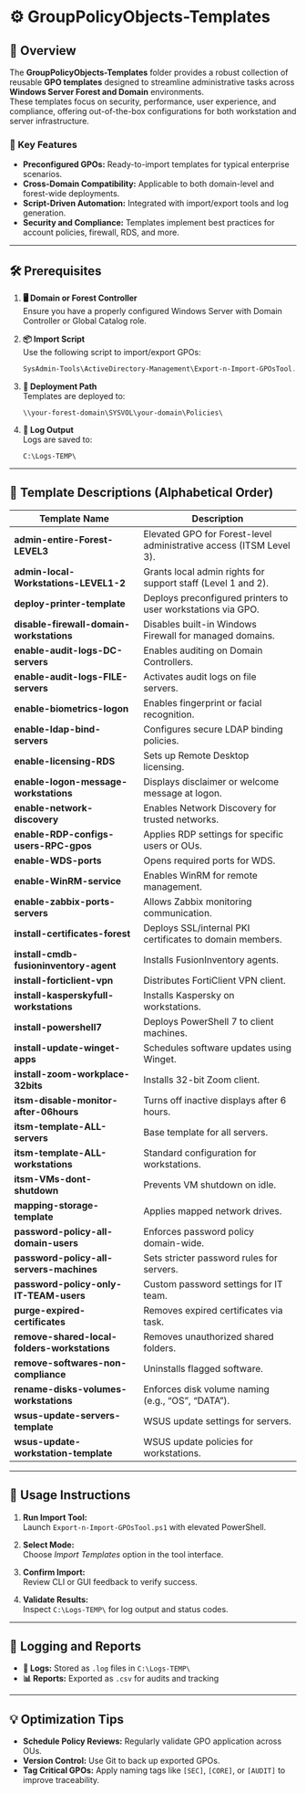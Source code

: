 # ⚙️ GroupPolicyObjects-Templates

## 📝 Overview

The **GroupPolicyObjects-Templates** folder provides a robust collection of reusable **GPO templates** designed to streamline administrative tasks across **Windows Server Forest and Domain** environments.  
These templates focus on security, performance, user experience, and compliance, offering out-of-the-box configurations for both workstation and server infrastructure.

### 🔑 Key Features

- **Preconfigured GPOs:** Ready-to-import templates for typical enterprise scenarios.
- **Cross-Domain Compatibility:** Applicable to both domain-level and forest-wide deployments.
- **Script-Driven Automation:** Integrated with import/export tools and log generation.
- **Security and Compliance:** Templates implement best practices for account policies, firewall, RDS, and more.

---

## 🛠️ Prerequisites

1. **🖥️ Domain or Forest Controller**  
   Ensure you have a properly configured Windows Server with Domain Controller or Global Catalog role.

2. **📦 Import Script**  
   Use the following script to import/export GPOs:  
   ```powershell
   SysAdmin-Tools\ActiveDirectory-Management\Export-n-Import-GPOsTool.ps1
   ```

3. **📂 Deployment Path**  
   Templates are deployed to:  
   ```
   \\your-forest-domain\SYSVOL\your-domain\Policies\
   ```

4. **📝 Log Output**  
   Logs are saved to:  
   ```
   C:\Logs-TEMP\
   ```

---

## 📄 Template Descriptions (Alphabetical Order)

| **Template Name**                            | **Description**                                                                 |
|---------------------------------------------|-----------------------------------------------------------------------------|
| **admin-entire-Forest-LEVEL3**              | Elevated GPO for Forest-level administrative access (ITSM Level 3).        |
| **admin-local-Workstations-LEVEL1-2**       | Grants local admin rights for support staff (Level 1 and 2).              |
| **deploy-printer-template**                 | Deploys preconfigured printers to user workstations via GPO.              |
| **disable-firewall-domain-workstations**    | Disables built-in Windows Firewall for managed domains.                   |
| **enable-audit-logs-DC-servers**            | Enables auditing on Domain Controllers.                                   |
| **enable-audit-logs-FILE-servers**          | Activates audit logs on file servers.                                     |
| **enable-biometrics-logon**                 | Enables fingerprint or facial recognition.                                |
| **enable-ldap-bind-servers**                | Configures secure LDAP binding policies.                                  |
| **enable-licensing-RDS**                    | Sets up Remote Desktop licensing.                                          |
| **enable-logon-message-workstations**       | Displays disclaimer or welcome message at logon.                          |
| **enable-network-discovery**                | Enables Network Discovery for trusted networks.                           |
| **enable-RDP-configs-users-RPC-gpos**       | Applies RDP settings for specific users or OUs.                           |
| **enable-WDS-ports**                        | Opens required ports for WDS.                                             |
| **enable-WinRM-service**                    | Enables WinRM for remote management.                                      |
| **enable-zabbix-ports-servers**             | Allows Zabbix monitoring communication.                                   |
| **install-certificates-forest**            | Deploys SSL/internal PKI certificates to domain members.                  |
| **install-cmdb-fusioninventory-agent**      | Installs FusionInventory agents.                                          |
| **install-forticlient-vpn**                 | Distributes FortiClient VPN client.                                       |
| **install-kasperskyfull-workstations**      | Installs Kaspersky on workstations.                                       |
| **install-powershell7**                     | Deploys PowerShell 7 to client machines.                                  |
| **install-update-winget-apps**              | Schedules software updates using Winget.                                  |
| **install-zoom-workplace-32bits**           | Installs 32-bit Zoom client.                                              |
| **itsm-disable-monitor-after-06hours**      | Turns off inactive displays after 6 hours.                                |
| **itsm-template-ALL-servers**               | Base template for all servers.                                            |
| **itsm-template-ALL-workstations**          | Standard configuration for workstations.                                  |
| **itsm-VMs-dont-shutdown**                  | Prevents VM shutdown on idle.                                             |
| **mapping-storage-template**                | Applies mapped network drives.                                            |
| **password-policy-all-domain-users**        | Enforces password policy domain-wide.                                     |
| **password-policy-all-servers-machines**    | Sets stricter password rules for servers.                                 |
| **password-policy-only-IT-TEAM-users**      | Custom password settings for IT team.                                     |
| **purge-expired-certificates**              | Removes expired certificates via task.                                    |
| **remove-shared-local-folders-workstations**| Removes unauthorized shared folders.                                      |
| **remove-softwares-non-compliance**         | Uninstalls flagged software.                                              |
| **rename-disks-volumes-workstations**       | Enforces disk volume naming (e.g., “OS”, “DATA”).                         |
| **wsus-update-servers-template**            | WSUS update settings for servers.                                         |
| **wsus-update-workstation-template**        | WSUS update policies for workstations.                                    |

---

## 🚀 Usage Instructions

1. **Run Import Tool:**  
   Launch `Export-n-Import-GPOsTool.ps1` with elevated PowerShell.

2. **Select Mode:**  
   Choose *Import Templates* option in the tool interface.

3. **Confirm Import:**  
   Review CLI or GUI feedback to verify success.

4. **Validate Results:**  
   Inspect `C:\Logs-TEMP\` for log output and status codes.

---

## 📝 Logging and Reports

- **📄 Logs:** Stored as `.log` files in `C:\Logs-TEMP\`
- **📊 Reports:** Exported as `.csv` for audits and tracking

---

## 💡 Optimization Tips

- **Schedule Policy Reviews:** Regularly validate GPO application across OUs.
- **Version Control:** Use Git to back up exported GPOs.
- **Tag Critical GPOs:** Apply naming tags like `[SEC]`, `[CORE]`, or `[AUDIT]` to improve traceability.

